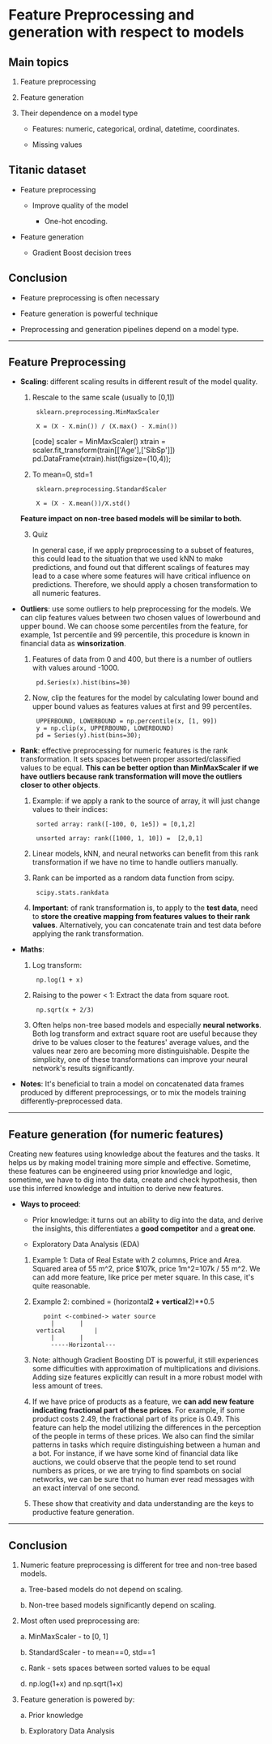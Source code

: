 # Feature Preprocessing and generation with respect to models

## Main topics

1. Feature preprocessing

2. Feature generation

3. Their dependence on a model type

	+ Features: numeric, categorical, ordinal, datetime, coordinates.

	+ Missing values

## Titanic dataset

+ Feature preprocessing

	+ Improve quality of the model

		+ One-hot encoding.

+ Feature generation

	+ Gradient Boost decision trees


## Conclusion

+ Feature preprocessing is often necessary

+ Feature generation is powerful technique

+ Preprocessing and generation pipelines depend on a model type.


---

## Feature Preprocessing

+ **Scaling**: different scaling results in different result of the model quality.

	1. Rescale to the same scale (usually to [0,1])

			sklearn.preprocessing.MinMaxScaler

			X = (X - X.min()) / (X.max() - X.min())


		[code]
			scaler = MinMaxScaler()
			xtrain = scaler.fit_transform(train[['Age'],['SibSp']])
			pd.DataFrame(xtrain).hist(figsize=(10,4));


	2. To mean=0, std=1

			sklearn.preprocessing.StandardScaler

			X = (X - X.mean())/X.std()

	**Feature impact on non-tree based models will be similar to both.**


	3. Quiz

		In general case, if we apply preprocessing to a subset of features, this could lead to the situation that we used kNN to make predictions, and found out that different scalings of features may lead to a case where some features will have critical influence on predictions. Therefore, we should apply a chosen transformation to all numeric features.

+ **Outliers**: use some outliers to help preprocessing for the models. We can clip features values between two chosen values of lowerbound and upper bound. We can choose some percentiles from the feature, for example, 1st percentile and 99 percentile, this procedure is known in financial data as **winsorization**. 

	1. Features of data from 0 and 400, but there is a number of outliers with values around -1000.

			pd.Series(x).hist(bins=30)

	2. Now, clip the features for the model by calculating lower bound and upper bound values as features values at first and 99 percentiles.

			UPPERBOUND, LOWERBOUND = np.percentile(x, [1, 99])
			y = np.clip(x, UPPERBOUND, LOWERBOUND)
			pd = Series(y).hist(bins=30);

+ **Rank**: effective preprocessing for numeric features is the rank transformation. It sets spaces between proper assorted/classified values to be equal. **This can be better option than MinMaxScaler if we have outliers because rank transformation will move the outliers closer to other objects**.

	1. Example: if we apply a rank to the source of array, it will just change values to their indices:

			sorted array: rank([-100, 0, 1e5]) = [0,1,2]

			unsorted array: rank([1000, 1, 10]) =  [2,0,1]

	2. Linear models, kNN, and neural networks can benefit from this rank transformation if we have no time to handle outliers manually.

	3. Rank can be imported as a random data function from scipy.

			scipy.stats.rankdata

	4. **Important**: of rank transformation is, to apply to the **test data**, need to **store the creative mapping from features values to their rank values**. Alternatively, you can concatenate train and test data before applying the rank transformation.

+ **Maths**:

	1. Log transform:

			np.log(1 + x)

	2. Raising to the power < 1: Extract the data from square root.

			np.sqrt(x + 2/3)

	3. Often helps non-tree based models and especially **neural networks**. Both log transform and extract square root are useful because they drive to be values closer to the features' average values, and the values near zero are becoming more distinguishable. Despite the simplicity, one of these transformations can improve your neural network's results significantly.

+ **Notes**: It's beneficial to train a model on concatenated data frames produced by different preprocessings, or to mix the models training differently-preprocessed data.

---

## Feature generation (for numeric features)
Creating new features using knowledge about the features and the tasks. It helps us by making model training more simple and effective. Sometime, these features can be engineered using prior knowledge and logic, sometime, we have to dig into the data, create and check hypothesis, then use this inferred knowledge and intuition to derive new features.

+ **Ways to proceed**: 
	
	+ Prior knowledge: it turns out an ability to dig into the data, and derive the insights, this differentiates a **good competitor** and a **great one**.

	+ Exploratory Data Analysis (EDA)


	1. Example 1: Data of Real Estate with 2 columns, Price and Area. Squared area of 55 m^2, price $107k, price 1m^2=107k / 55 m^2. We can add more feature, like price per meter square. In this case, it's quite reasonable.

	2. Example 2: combined = (horizontal**2 + vertical**2)**0.5 

			  point <-combined-> water source 
				|		|
			vertical		|
				|		|
				-----Horizontal---

	3. Note: although Gradient Boosting DT is powerful, it still experiences some difficulties with approximation of multiplications and divisions. Adding size features explicitly can result in a more robust model with less amount of trees.

	4. If we have price of products as a feature, we **can add new feature indicating fractional part of these prices**. For example, if some product costs 2.49, the fractional part of its price is 0.49. This feature can help the model utilizing the differences in the perception of the people in terms of these prices. We also can find the similar patterns in tasks which require distinguishing between a human and a bot. For instance, if we have some kind of financial data like auctions, we could observe that the people tend to set round numbers as prices, or we are trying to find spambots on social networks, we can be sure that no human ever read messages with an exact interval of one second. 

	5. These show that creativity and data understanding are the keys to productive feature generation.

---

## Conclusion

1. Numeric feature preprocessing is different for tree and non-tree based models.

	a. Tree-based models do not depend on scaling.

	b. Non-tree based models significantly depend on scaling.

2. Most often used preprocessing are:

	a. MinMaxScaler - to [0, 1]

	b. StandardScaler - to mean==0, std==1

	c. Rank - sets spaces between sorted values to be equal

	d. np.log(1+x) and np.sqrt(1+x)

3. Feature generation is powered by:

	a. Prior knowledge

	b. Exploratory Data Analysis

